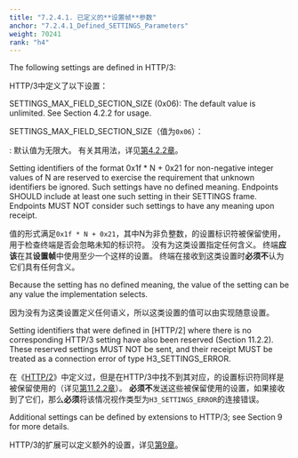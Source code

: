```yaml
---
title: "7.2.4.1. 已定义的**设置帧**参数"
anchor: "7.2.4.1_Defined_SETTINGS_Parameters"
weight: 70241
rank: "h4"
---
```


The following settings are defined in HTTP/3:

HTTP/3中定义了以下设置：

SETTINGS_MAX_FIELD_SECTION_SIZE (0x06):
The default value is unlimited. See Section 4.2.2 for usage.

SETTINGS_MAX_FIELD_SECTION_SIZE（值为`0x06`）：

:   默认值为无限大。
有关其用法，详见[第4.2.2章]()。

Setting identifiers of the format 0x1f * N + 0x21 for non-negative integer values of N are reserved to exercise the requirement that unknown identifiers be ignored. Such settings have no defined meaning. Endpoints SHOULD include at least one such setting in their SETTINGS frame. Endpoints MUST NOT consider such settings to have any meaning upon receipt.

值的形式满足`0x1f * N + 0x21`，其中N为非负整数，的设置标识符被保留使用，用于检查终端是否会忽略未知的标识符。
没有为这类设置指定任何含义。
终端**应该**在其**设置帧**中使用至少一个这样的设置。
终端在接收到这类设置时**必须不**认为它们具有任何含义。

Because the setting has no defined meaning, the value of the setting can be any value the implementation selects.

因为没有为这类设置定义任何语义，所以这类设置的值可以由实现随意设置。

Setting identifiers that were defined in [HTTP/2] where there is no corresponding HTTP/3 setting have also been reserved (Section 11.2.2). These reserved settings MUST NOT be sent, and their receipt MUST be treated as a connection error of type H3_SETTINGS_ERROR.

在《[HTTP/2]()》中定义过，但是在HTTP/3中找不到其对应，的设置标识符同样是被保留使用的（详见[第11.2.2章]()）。
**必须不**发送这些被保留使用的设置，如果接收到了它们，那么**必须**将该情况视作类型为`H3_SETTINGS_ERROR`的连接错误。

Additional settings can be defined by extensions to HTTP/3; see Section 9 for more details.

HTTP/3的扩展可以定义额外的设置，详见[第9章]()。
